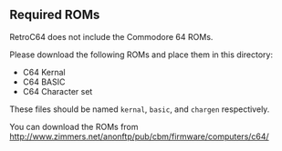 ## Required ROMs

RetroC64 does not include the Commodore 64 ROMs.

Please download the following ROMs and place them in this directory:

* C64 Kernal
* C64 BASIC
* C64 Character set

These files should be named `kernal`, `basic`, and `chargen` respectively.

You can download the ROMs from http://www.zimmers.net/anonftp/pub/cbm/firmware/computers/c64/
